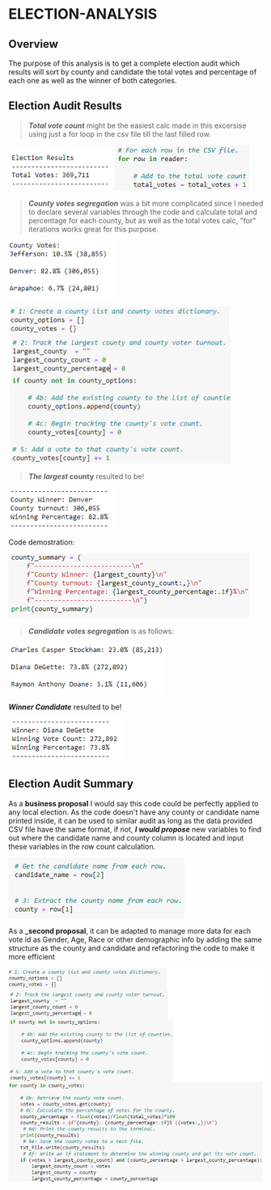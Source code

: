# ELECTION-ANALYSIS

## Overview
The purpose of this analysis is to get a complete election audit which results will sort by county and candidate the total votes and percentage of each one as well as the winner of both categories.

## Election Audit Results
>**_Total vote count_** might be the easiest calc made in this excersise using just a for loop in the csv file till the last filled row.

![Total_votes](https://github.com/franciscomg90/ELECTION-ANALYSIS/blob/main/Resources/TOTAL%20VOTES%20Results.PNG)
![Total_code](https://github.com/franciscomg90/ELECTION-ANALYSIS/blob/main/Resources/TOTAL%20VOTES.PNG)

>**_County votes segregation_** was a bit more complicated since I needed to declare several variables through the code and calculate total  and percentage for each county, but as well as the total votes calc, "for" iterations works great for this purpose.

![results_by_county](https://github.com/franciscomg90/ELECTION-ANALYSIS/blob/main/Resources/results%20by%20county.PNG)

![code_by_county](https://github.com/franciscomg90/ELECTION-ANALYSIS/blob/main/Resources/variables%20county.PNG)

>**_The largest_ county** resulted to be!

![largest county](https://github.com/franciscomg90/ELECTION-ANALYSIS/blob/main/Resources/largest%20county.PNG)

Code demostration:

![largest county code](https://github.com/franciscomg90/ELECTION-ANALYSIS/blob/main/Resources/county%20summary%20code.PNG)

>**_Candidate votes segregation_** is as follows:

![candidate segregation](https://github.com/franciscomg90/ELECTION-ANALYSIS/blob/main/Resources/candidate%20segregation.PNG)

**_Winner Candidate_** resulted to be!

![winner candidate](https://github.com/franciscomg90/ELECTION-ANALYSIS/blob/main/Resources/winner%20candidate.PNG)
## Election Audit Summary
As a **business proposal** I would say this code could be perfectly applied to any local election. As the code doesn't have any county or candidate name printed inside, it can be used to similar audit as long as the data provided CSV file have the same format, if not, **_I would propose_** new variables to find out where the candidate name and county column is located and input these variables in the row count calculation. 

![row count](https://github.com/franciscomg90/ELECTION-ANALYSIS/blob/main/Resources/row%20count.PNG)

As a **_second proposal**, it can be adapted to manage more data for each vote id as Gender, Age, Race or other demographic info by adding the same structure as the county and candidate and refactoring the code to make it more efficient

![structure script](https://github.com/franciscomg90/ELECTION-ANALYSIS/blob/main/Resources/county_code.png)
